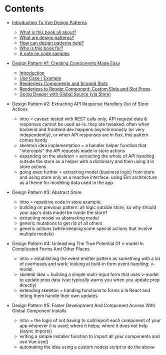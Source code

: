 # Contents

- [Introduction To Vue Design Patterns](00-intro.md)
    - [What is this book all about?](00-intro.md#what-is-this-book-all-about)
    - [What are design patterns?](00-intro.md#what-are-design-patterns)
    - [How can design patterns help?](00-intro.md#how-can-design-patterns-help)
    - [Who is this book for?](00-intro.md#who-is-this-book-for)
    - [A note on code samples](00-intro.md#a-note-on-code-samples)

- [Design Pattern #1: Creating Components Made Easy](01-creating-components-made-easy.md)
    - [Introduction](01-creating-components-made-easy.md#introduction)
    - [Use Case / Example](01-creating-components-made-easy.md#use-case--example)
    - [Renderless Components and Scoped Slots](01-creating-components-made-easy.md#renderless-components-and-scoped-slots)
    - [Renderless to Render Component: Custom Slots and Slot Props](01-creating-components-made-easy.md#renderless-to-render-component-named-slots-with-props)
    - [Going Deeper with Global Source (via Store)](01-creating-components-made-easy.md#going-deeper-with-global-source-via-store)

- Design Pattern #2: Extracting API Response Handlers Out of Store Actions
    - intro = caveat: tested with REST calls only; API request data & responses cannot be used as-is. they are tweaked. often when backend and frontend dev happens asynchronously (or very independently), or when API responses are in flux, this pattern comes handy
    - skeleton idea implementation = a handler helper function that "intercepts" the API requests made in store actions
    - expanding on the skeleton = extracting the whole of API handling outside the store as a helper with a dictionary and then using it in store actions
    - going even further = extracting model (business logic) from store and using store only as a reactive interface. using Elm architecture as a theme for modeling data used in the app.

- Design Pattern #3: Abstract Store
    - intro = repetitive code in store example;
    - building on previous pattern: all logic outside store, so why should your app's data model be inside the store?
    - extracting model vs abstracting model
    - generic mutations to get rid of all others
    - generic actions (while keeping some special actions that involve multiple models)

- Design Pattern #4: Unleashing The True Potential Of v-model In Complicated Forms And Other Places
    - intro = establishing the event emitter pattern as something with a lot of overheads and work; looking at built-in form event handling: v-model.
    - skeletal idea = building a simple multi-input form that uses v-model to update prop data (vue typically warns you when you update prop directly)
    - extending skeleton = handing functions to forms a la React and letting them handle their own updates

- Design Pattern #5: Faster Development And Component Access With Global Component Installs
    - intro = the logic of not having to call/import each component of your app wherever it is used; where it helps; where it does not help (async imports)
    - writing a simple installer function to import all your components and use Vue.use()
    - automating the idea using a custom nodejs script to do the above

